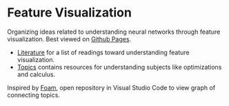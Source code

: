 # Feature Visualization

Organizing ideas related to understanding neural networks through feature visualization. Best viewed on [Github Pages](https://nguyen-hoa.github.io/feature-vis/).

- [Literature](literature/literature.md) for a list of readings toward understanding feature visualization.
- [Topics](topics/topics.md) contains resources for understanding subjects like optimizations and calculus.

Inspired by [Foam](https://foambubble.github.io/foam/), open repository in Visual Studio Code to view graph of connecting topics.
